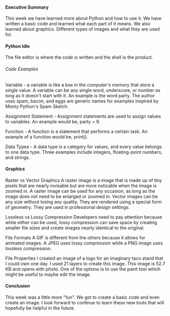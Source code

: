 #### Executive Summary
This week we have learned more about Python and how to use it. We have written a basic code and learned what each part of it means. We also learned about graphics. Different types of images and what they are used for.

#### Python Idle
The file editor is where the code is written and the shell is the product.
###### Code Examples
Variable - a variable is like a box in the computer's memory that store a single value. A variable can be any single word, underscore, or number as long as it doesn't start with it. An example is the word party. The author uses spam, bacon, and eggs are generic names for examples inspired by Monty Python's Spam Sketch.

Assignment Statement - Assignment statements are used to assign values to variables. An example would be, party = 9.

Function - A function is a statement that performs a certain task. An example of a function would be, print().

Data Types - A data type is a category for values, and every value belongs to one data type. Three examples include integers, floating-point numbers, and strings.

#### Graphics

Raster vs Vector Graphics
A raster image is a image that is made up of tiny pixels that are nearly invisable but are more noticable when the image is zoomed in. A raster image can be used for any occasion, as long as the image does not need to be enlarged or zoomed in. Vector images can be any size without losing any quality. They are rendered using a special form of geometry. They are used in professional design settings.

Lossless vs Lossy Compression
Developers need to pay attention because while either can be used, lossy compression can save space by creating smaller file sizes and create images nearly identical to the original.

File Formats
A GIF is different from the others because it allows for animated images. A JPEG uses lossy compression while a PNG image uses lossless compression.

File Properties
I created an image of a logo for an imaginary taco stand that I could own one day. I used 21 layers to create this image. This image is 52.7 KB and opens with photo. One of the options is to use the paint tool which might be useful to maybe edit the image.  


#### Conclusion
This week was a little more "fun". We got to create a basic code and even create an image. I look forward to continue to learn these new tools that will hopefully be helpful in the future.
